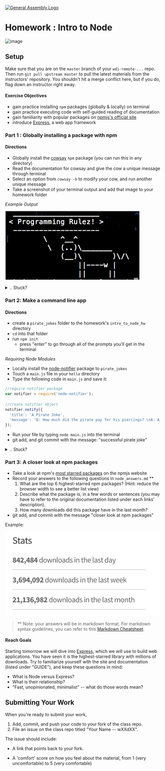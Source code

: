 [![General Assembly Logo](https://camo.githubusercontent.com/1a91b05b8f4d44b5bbfb83abac2b0996d8e26c92/687474703a2f2f692e696d6775722e636f6d2f6b6538555354712e706e67)](https://generalassemb.ly/education/web-development-immersive)

# Homework : Intro to Node

![image](http://thisdavej.com/wp-content/uploads/2016/02/nodejs-logo.png)

## Setup

Make sure that you are on the `master` branch of your `wdi-remote-...` repo.
Then run `git pull upstream master` to pull the latest materials from the
instructors' repository. You shouldn't hit a merge conflict here, but if you do,
flag down an instructor right away.

#### Exercise Objectives

- gain practice  installing `npm` packages (globally & locally) on terminal
- gain practice executing code with self-guided reading of documentation
- gain familiarity with popular packages on [npmjs's official site](https://www.npmjs.com/)
- introduce [Express](http://expressjs.com/), a web app framework



### Part 1 : Globally installing a package with npm
#### Directions
- Globally install the  [cowsay](https://www.npmjs.org/package/cowsay) `npm` package (you can run this in any directory)
- Read the documentation for cowsay and give the cow a unique message through terminal
- Select an option from `cowsay -h` to modify your cow, and run another unique message
- Take a screenshot of your terminal output and add that image to your homework folder

*Example Output*

![image](cowsay_screenshot.png)

<details><summary>.. Stuck?</summary>
- Did you properly install `cowsay` using `npm install cowsay -g`?
- You can check you have successfully installed it if typing `cowsay` in terminal doesn't return an error
- to add a modification on your cow, use `cowsay -h` for a list of options. Select your choice, and add that tag (ie. -p, -s, -t) to your `cowsay` command in terminal

</details>


### Part 2: Make a command line app
#### Directions
- create a `pirate_jokes` folder to the homework's `intro_to_node_hw` directory
- `cd` into that folder
- run `npm init`
  - press "enter" to go through all of the prompts you'll get in the terminal

*Requiring Node Modules*
 -  Locally install the [node-notifier](https://www.npmjs.com/package/node-notifier) package to `pirate_jokes`
 -  Touch a `main.js` file in your `hello` directory
 -  Type the following code in `main.js` and save it:

```js
//require notifier package
var notifier = require('node-notifier');

//create notifier object
notifier.notify({
  'title': 'A Pirate Joke',
  'message': 'Q: How much did the pirate pay for his piercings? \nA: A buck-an-ear.'
});
```

 -  Run your file by typing `node main.js` into the terminal
 -  git add, and git commit with the message: "successful pirate joke"

<details><summary>.. Stuck?</summary>
 - If you get an error message that says "module not found", double check that you installed the library correctly with `npm install node-notifier`. You can verify the library was successfully installed if running `node-notifier` in terminal returns no errors.

 - Syntax error? If you typed out the code, double check your syntax with the provided example. Did you remember to require the package?

 -  Nothing happens with `node main.js`? Double check your running it in the correct (current working) directory.
</details>

### Part 3: A closer look at npm packages
- Take a look at npm's [most starred packages](https://www.npmjs.com/browse/star) on the npmjs website
- Record your answers to the following questions in `node_answers.md` **
  1. What are the top 6 highest-starred npm packages? (Hint: reduce the browser width to see a better list view)
  2. Describe what the package is, in a few words or sentences (you may have to refer to the original documentation listed under each links' description).
  3. How many downloads did this package have in the last month?
- git add, and commit with the message "closer look at npm packages"

Example:

![image](stats.png)

> ** Note: your answers will be in markdown format. For markdown syntax guidelines, you can refer to this [Markdown Cheatsheet](https://github.com/adam-p/markdown-here/wiki/Markdown-Cheatsheet).



#### Reach Goals
Starting tomorrow we will dive into [Express](http://expressjs.com/), which we will use to build web applications. You have seen it is the highest-starred library with millions of downloads. Try to familiarize yourself with the site and documentation (listed under "GUIDE"), and keep these questions in mind:
  - What is Node versus Express?
  - What is their relationship?
  - "Fast, unopinionated, minimalist" -- what do those words mean?

## Submitting Your Work

  When you're ready to submit your work,

  1.  Add, commit, and push your code to your fork of the class repo.
  2.  File an issue on the class repo titled "Your Name -- wXXdXX".

  The issue should include:

  -   A link that points back to your fork.

  -   A 'comfort' score on how you feel about the material, from 1 (very
      uncomfortable) to 5 (very comfortable)
